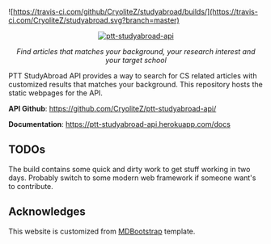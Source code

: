 ![https://travis-ci.com/github/CryoliteZ/studyabroad/builds/](https://travis-ci.com/CryoliteZ/studyabroad.svg?branch=master)

<p align="center">
  <a href="https://github.com/CryoliteZ/ptt-studyabroad-api/"><img src="https://i.imgur.com/Ts8E9MU.png" alt="ptt-studyabroad-api"/></a>
</p>

<p align="center">
    <em> Find articles that matches your background, your research interest and your target school</em>
</p>

PTT StudyAbroad API provides a way to search for CS related articles with customized results that matches your background. This repository hosts the static webpages for the API.

**API Github**: https://github.com/CryoliteZ/ptt-studyabroad-api/

**Documentation**: https://ptt-studyabroad-api.herokuapp.com/docs  

## TODOs

The build contains some quick and dirty work to get stuff working in two days. Probably switch to some modern web framework if someone want's to contribute.

## Acknowledges

This website is customized from [MDBootstrap](https://mdbootstrap.com/) template.



